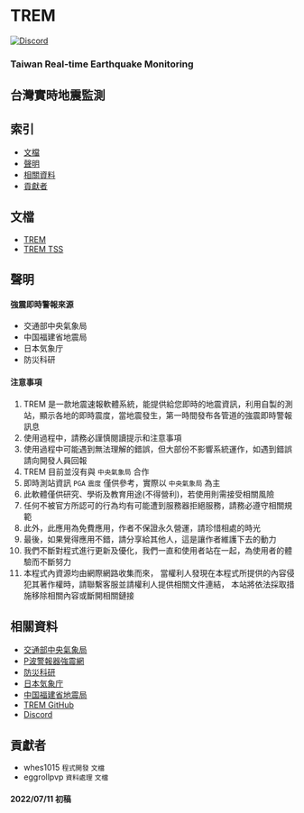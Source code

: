 # TREM
[![Discord](https://img.shields.io/discord/926545182407688273?color=%237289DA&logo=discord&logoColor=white)](https://discord.gg/5dbHqV8ees)
### **Taiwan Real-time Earthquake Monitoring**
## **台灣實時地震監測**

## 索引
- [文檔](#文檔)
- [聲明](#聲明)
- [相關資料](#相關資料)
- [貢獻者](#貢獻者)

## 文檔
- [TREM](https://hackmd.io/@n5w-HNYMQUmvhV6t1kor5g/Bkqtwduo9)
- [TREM TSS](https://hackmd.io/@n5w-HNYMQUmvhV6t1kor5g/r1egEt_s5)

## 聲明
#### 強震即時警報來源
- 交通部中央氣象局
- 中国福建省地震局
- 日本気象庁
- 防災科研

#### 注意事項
1. TREM 是一款地震速報軟體系統，能提供給您即時的地震資訊，利用自製的測站，顯示各地的即時震度，當地震發生，第一時間發布各管道的強震即時警報訊息
2. 使用過程中，請務必謹慎閱讀提示和注意事項
3. 使用過程中可能遇到無法理解的錯誤，但大部份不影響系統運作，如遇到錯誤請向開發人員回報
4. TREM 目前並沒有與 `中央氣象局` 合作
5. 即時測站資訊 `PGA` `震度` 僅供參考，實際以 `中央氣象局` 為主
6. 此軟體僅供研究、學術及教育用途(不得營利)，若使用則需接受相關風險
7. 任何不被官方所認可的行為均有可能遭到服務器拒絕服務，請務必遵守相關規範
8. 此外，此應用為免費應用，作者不保證永久營運，請珍惜相處的時光
9. 最後，如果覺得應用不錯，請分享給其他人，這是讓作者維護下去的動力
10. 我們不斷對程式進行更新及優化，我們一直和使用者站在一起，為使用者的體驗而不斷努力
11. 本程式內資源均由網際網路收集而來， 當權利人發現在本程式所提供的內容侵犯其著作權時，請聯繫客服並請權利人提供相關文件連結， 本站將依法採取措施移除相關內容或斷開相關鏈接

## 相關資料
- [交通部中央氣象局](https://www.cwb.gov.tw/V8/C/)
- [P波警報器強震網](https://palert.earth.sinica.edu.tw/)
- [防災科研](https://www.bosai.go.jp/)
- [日本気象庁](https://www.jma.go.jp/jma/index.html)
- [中国福建省地震局](http://www.fjdzj.gov.cn/)
- [TREM GitHub](https://github.com/ExpTechTW/TREM)
- [Discord](https://discord.gg/5dbHqV8ees)

## 貢獻者
- whes1015 `程式開發` `文檔`
- eggrollpvp `資料處理` `文檔`

#### 2022/07/11 初稿
